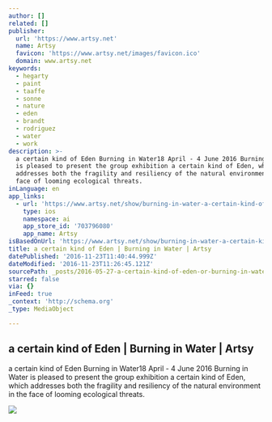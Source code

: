 ```yaml
---
author: []
related: []
publisher:
  url: 'https://www.artsy.net'
  name: Artsy
  favicon: 'https://www.artsy.net/images/favicon.ico'
  domain: www.artsy.net
keywords:
  - hegarty
  - paint
  - taaffe
  - sonne
  - nature
  - eden
  - brandt
  - rodriguez
  - water
  - work
description: >-
  a certain kind of Eden Burning in Water18 April - 4 June 2016 Burning in Water
  is pleased to present the group exhibition a certain kind of Eden, which
  addresses both the fragility and resiliency of the natural environment in the
  face of looming ecological threats.
inLanguage: en
app_links:
  - url: 'https://www.artsy.net/show/burning-in-water-a-certain-kind-of-eden'
    type: ios
    namespace: ai
    app_store_id: '703796080'
    app_name: Artsy
isBasedOnUrl: 'https://www.artsy.net/show/burning-in-water-a-certain-kind-of-eden'
title: a certain kind of Eden | Burning in Water | Artsy
datePublished: '2016-11-23T11:40:44.999Z'
dateModified: '2016-11-23T11:26:45.121Z'
sourcePath: _posts/2016-05-27-a-certain-kind-of-eden-or-burning-in-water-or-artsy.md
starred: false
via: {}
inFeed: true
_context: 'http://schema.org'
_type: MediaObject

---
```

<article style=""><h1>a certain kind of Eden | Burning in Water | Artsy</h1><p>a certain kind of Eden Burning in Water18 April - 4 June 2016 Burning in Water is pleased to present the group exhibition a certain kind of Eden, which addresses both the fragility and resiliency of the natural environment in the face of looming ecological threats.</p><img src="https://d32dm0rphc51dk.cloudfront.net/AdQVVTGmnzO-fZomg7wcSA/large.jpg" /></article>